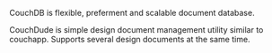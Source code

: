 CouchDB is flexible, preferment and scalable document database.

CouchDude is simple design document management utility similar to couchapp. Supports several design documents at the same time.